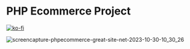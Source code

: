 # PHP Ecommerce Project

[![ko-fi](https://ko-fi.com/img/githubbutton_sm.svg)](https://ko-fi.com/V7V1LLFKO)

![screencapture-phpecommerce-great-site-net-2023-10-30-10_30_26](https://github.com/Majid-Razzaq/php-ecommerce-Project/assets/80920360/0177fb88-d314-4909-8926-5366e45107d1)
